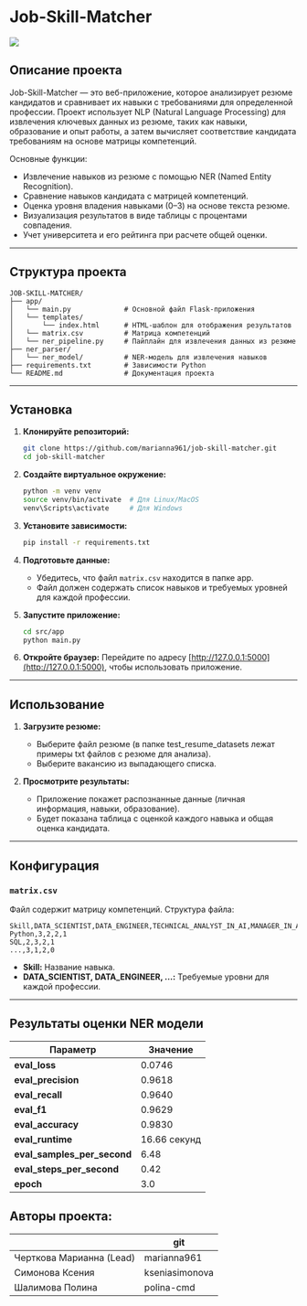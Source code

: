 # Job-Skill-Matcher

![](result.jpg)

## Описание проекта

Job-Skill-Matcher — это веб-приложение, которое анализирует резюме кандидатов и сравнивает их навыки с требованиями для определенной профессии. Проект использует NLP (Natural Language Processing) для извлечения ключевых данных из резюме, таких как навыки, образование и опыт работы, а затем вычисляет соответствие кандидата требованиям на основе матрицы компетенций.

Основные функции:

- Извлечение навыков из резюме с помощью NER (Named Entity Recognition).
- Сравнение навыков кандидата с матрицей компетенций.
- Оценка уровня владения навыками (0–3) на основе текста резюме.
- Визуализация результатов в виде таблицы с процентами совпадения.
- Учет университета и его рейтинга при расчете общей оценки.

---

## Структура проекта

```
JOB-SKILL-MATCHER/
├── app/
│   └── main.py             # Основной файл Flask-приложения
│   └── templates/
│   	└── index.html      # HTML-шаблон для отображения результатов
│   └── matrix.csv          # Матрица компетенций
│   └── ner_pipeline.py     # Пайплайн для извлечения данных из резюме
├── ner_parser/
│   └── ner_model/          # NER-модель для извлечения навыков
├── requirements.txt        # Зависимости Python
└── README.md               # Документация проекта
```

---

## Установка

1. **Клонируйте репозиторий:**

   ```bash
   git clone https://github.com/marianna961/job-skill-matcher.git
   cd job-skill-matcher
   ```
2. **Создайте виртуальное окружение:**

   ```bash
   python -m venv venv
   source venv/bin/activate  # Для Linux/MacOS
   venv\Scripts\activate     # Для Windows
   ```
3. **Установите зависимости:**

   ```bash
   pip install -r requirements.txt
   ```
4. **Подготовьте данные:** 

   - Убедитесь, что файл `matrix.csv` находится в папке app.
   - Файл должен содержать список навыков и требуемых уровней для каждой профессии.
5. **Запустите приложение:**

   ```bash
   cd src/app
   python main.py
   ```
6. **Откройте браузер:**
   Перейдите по адресу [http://127.0.0.1:5000](http://127.0.0.1:5000), чтобы использовать приложение.

---

## Использование

1. **Загрузите резюме:**

   - Выберите файл резюме (в папке test_resume_datasets лежат примеры txt файлов с резюме для анализа).
   - Выберите вакансию из выпадающего списка.
2. **Просмотрите результаты:**

   - Приложение покажет распознанные данные (личная информация, навыки, образование).
   - Будет показана таблица с оценкой каждого навыка и общая оценка кандидата.

---

## Конфигурация

### `matrix.csv`

Файл содержит матрицу компетенций. Структура файла:

```csv
Skill,DATA_SCIENTIST,DATA_ENGINEER,TECHNICAL_ANALYST_IN_AI,MANAGER_IN_AI
Python,3,2,2,1
SQL,2,3,2,1
...,3,1,2,0
```

- **Skill:** Название навыка.
- **DATA_SCIENTIST, DATA_ENGINEER, ...:** Требуемые уровни для каждой профессии.

---

## Результаты оценки NER модели

| Параметр                  | Значение   |
| --------------------------------- | ------------------ |
| **eval_loss**               | 0.0746             |
| **eval_precision**          | 0.9618             |
| **eval_recall**             | 0.9640             |
| **eval_f1**                 | 0.9629             |
| **eval_accuracy**           | 0.9830             |
| **eval_runtime**            | 16.66 секунд |
| **eval_samples_per_second** | 6.48               |
| **eval_steps_per_second**   | 0.42               |
| **epoch**                   | 3.0                |

## Авторы проекта:

|                                          | git            |
| ---------------------------------------- | -------------- |
| Черткова Марианна (Lead) | marianna961    |
| Симонова Ксения            | kseniasimonova |
| Шалимова Полина            | polina-cmd     |
